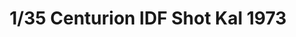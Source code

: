 ---
layout: product
title: "1/35 Centurion IDF Shot Kal 1973"
price: "4700" 
desc: "Maketa"
img_path: "/assets/img/AFV35124.webp"
brand: "N/A"
available: false
special_offer: false
new: true
soon: false
cat: "010000"
subcat: "015100"
subsubcat: "0N/A"
sifra: "AFV35124"
popular: false
---